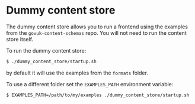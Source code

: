# Dummy content store

The dummy content store allows you to run a frontend using the examples from
the `govuk-content-schemas` repo. You will not need to run the content store
itself.

To run the dummy content store:

```sh
$ ./dummy_content_store/startup.sh
```

by default it will use the examples from the `formats` folder.

To use a different folder set the `EXAMPLES_PATH` environment variable:

```sh
$ EXAMPLES_PATH=/path/to/my/examples ./dummy_content_store/startup.sh
```

